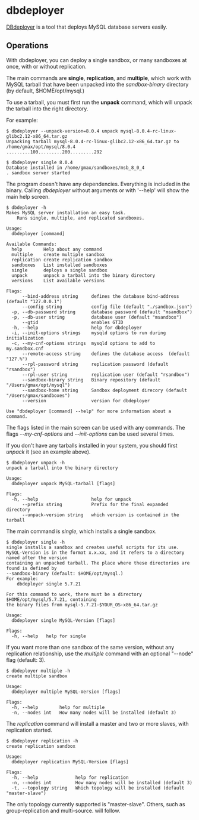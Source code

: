 # dbdeployer

[DBdeployer](https://github.com/datacharmer/dbdeployer) is a tool that deploys MySQL database servers easily.


## Operations

With dbdeployer, you can deploy a single sandbox, or many sandboxes  at once, with or without replication.

The main commands are **single**, **replication**, and **multiple**, which work with MySQL tarball that have been unpacked into the _sandbox-binary_ directory (by default, $HOME/opt/mysql.)

To use a tarball, you must first run the **unpack** command, which will unpack the tarball into the right directory.

For example:

    $ dbdeployer --unpack-version=8.0.4 unpack mysql-8.0.4-rc-linux-glibc2.12-x86_64.tar.gz
    Unpacking tarball mysql-8.0.4-rc-linux-glibc2.12-x86_64.tar.gz to /home/gmax/opt/mysql/8.0.4
    .........100.........200.........292

    $ dbdeployer single 8.0.4
    Database installed in /home/gmax/sandboxes/msb_8_0_4
    . sandbox server started


The program doesn't have any dependencies. Everything is included in the binary. Calling *dbdeployer* without arguments or with '--help' will show the main help screen.

    $ dbdeployer -h
    Makes MySQL server installation an easy task.
        Runs single, multiple, and replicated sandboxes.

    Usage:
      dbdeployer [command]

    Available Commands:
      help        Help about any command
      multiple    create multiple sandbox
      replication create replication sandbox
      sandboxes   List installed sandboxes
      single      deploys a single sandbox
      unpack      unpack a tarball into the binary directory
      versions    List available versions

    Flags:
          --bind-address string     defines the database bind-address  (default "127.0.0.1")
          --config string           config file (default "./sandbox.json")
      -p, --db-password string      database password (default "msandbox")
      -p, --db-user string          database user (default "msandbox")
          --gtid                    enables GTID
      -h, --help                    help for dbdeployer
      -i, --init-options strings    mysqld options to run during initialization
      -c, --my-cnf-options strings  mysqld options to add to my.sandbox.cnf
          --remote-access string    defines the database access  (default "127.%")
          --rpl-password string     replication password (default "rsandbox")
          --rpl-user string         replication user (default "rsandbox")
          --sandbox-binary string   Binary repository (default "/Users/gmax/opt/mysql")
          --sandbox-home string     Sandbox deployment direcory (default "/Users/gmax/sandboxes")
          --version                 version for dbdeployer

    Use "dbdeployer [command] --help" for more information about a command.

The flags listed in the main screen can be used with any commands.
The flags _--my-cnf-options_ and _--init-options_ can be used several times.

If you don't have any tarballs installed in your system, you should first *unpack* it (see an example above).

	$ dbdeployer unpack -h
	unpack a tarball into the binary directory

	Usage:
	  dbdeployer unpack MySQL-tarball [flags]

	Flags:
	  -h, --help                    help for unpack
		  --prefix string           Prefix for the final expanded directory
		  --unpack-version string   which version is contained in the tarball

The main command is *single*, which installs a single sandbox.

	$ dbdeployer single -h
	single installs a sandbox and creates useful scripts for its use.
	MySQL-Version is in the format x.x.xx, and it refers to a directory named after the version
	containing an unpacked tarball. The place where these directories are found is defined by
	--sandbox-binary (default: $HOME/opt/mysql.)
	For example:
		dbdeployer single 5.7.21

	For this command to work, there must be a directory $HOME/opt/mysql/5.7.21, containing
	the binary files from mysql-5.7.21-$YOUR_OS-x86_64.tar.gz

	Usage:
	  dbdeployer single MySQL-Version [flags]

	Flags:
	  -h, --help   help for single

If you want more than one sandbox of the same version, without any replication relationship, use the *multiple* command with an optional "--node" flag (default: 3).

	$ dbdeployer multiple -h
	create multiple sandbox

	Usage:
	  dbdeployer multiple MySQL-Version [flags]

	Flags:
	  -h, --help        help for multiple
	  -n, --nodes int   How many nodes will be installed (default 3)

The *replication* command will install a master and two or more slaves, with replication started.

	$ dbdeployer replication -h
	create replication sandbox

	Usage:
	  dbdeployer replication MySQL-Version [flags]

	Flags:
	  -h, --help              help for replication
	  -n, --nodes int         How many nodes will be installed (default 3)
	  -t, --topology string   Which topology will be installed (default "master-slave")

The only topology currently supported is "master-slave". Others, such as group-replication and multi-source. will follow.
